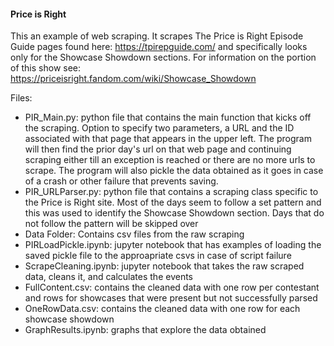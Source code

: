 #### Price is Right
This an example of web scraping.  It scrapes The Price is Right Episode Guide pages found here: https://tpirepguide.com/ and specifically looks only for the Showcase Showdown sections.  For information on the portion of this show see: https://priceisright.fandom.com/wiki/Showcase_Showdown

Files:
- PIR_Main.py: python file that contains the main function that kicks off the scraping.  Option to specify two parameters, a URL and the ID associated with that page that appears in the upper left.  The program will then find the prior day's url on that web page and continuing scraping either till an exception is reached or there are no more urls to scrape.  The program will also pickle the data obtained as it goes in case of a crash or other failure that prevents saving.
- PIR_URLParser.py: python file that contains a scraping class specific to the Price is Right site.  Most of the days seem to follow a set pattern and this was used to identify the Showcase Showdown section.  Days that do not follow the pattern will be skipped over
- Data Folder: Contains csv files from the raw scraping
- PIRLoadPickle.ipynb: jupyter notebook that has examples of loading the saved pickle file to the approapriate csvs in case of script failure
- ScrapeCleaning.ipynb: jupyter notebook that takes the raw scraped data, cleans it, and calculates the events
- FullContent.csv: contains the cleaned data with one row per contestant and rows for showcases that were present but not successfully parsed
- OneRowData.csv: contains the cleaned data with one row for each showcase showdown
- GraphResults.ipynb: graphs that explore the data obtained
